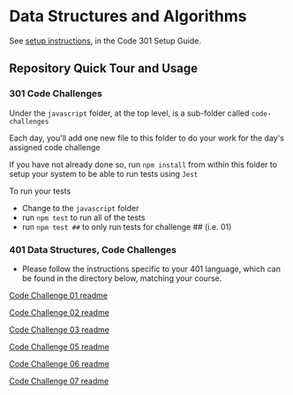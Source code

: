 # Data Structures and Algorithms

See [setup instructions](https://codefellows.github.io/setup-guide/code-301/3-code-challenges), in the Code 301 Setup Guide.

## Repository Quick Tour and Usage

### 301 Code Challenges

Under the `javascript` folder, at the top level, is a sub-folder called `code-challenges`

Each day, you'll add one new file to this folder to do your work for the day's assigned code challenge

If you have not already done so, run `npm install` from within this folder to setup your system to be able to run tests using `Jest`

To run your tests

- Change to the `javascript` folder
- run `npm test` to run all of the tests
- run `npm test ##` to only run tests for challenge ## (i.e. 01)

### 401 Data Structures, Code Challenges

- Please follow the instructions specific to your 401 language, which can be found in the directory below, matching your course.

[Code Challenge 01 readme](https://github.com/mikeshen7/data-structures-and-algorithms/blob/main/python/code_challenges/array_reverse/README.md)

[Code Challenge 02 readme](https://github.com/mikeshen7/data-structures-and-algorithms/blob/main/python/code_challenges/insert_shift_list/README.md)

[Code Challenge 03 readme](https://github.com/mikeshen7/data-structures-and-algorithms/blob/main/python/code_challenges/array_binary_search/README.md)

[Code Challenge 05 readme](https://github.com/mikeshen7/data-structures-and-algorithms/blob/main/python/linked_list/README.md)

[Code Challenge 06 readme](https://github.com/mikeshen7/data-structures-and-algorithms/blob/main/python/linked_list/README.md)

[Code Challenge 07 readme](https://github.com/mikeshen7/data-structures-and-algorithms/blob/main/python/linked_list/README_kth.md)
